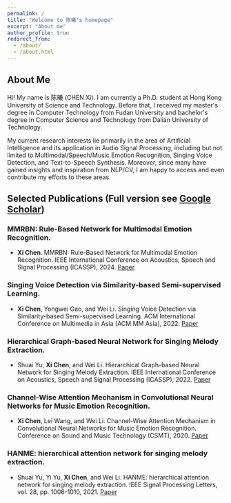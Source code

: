 ```yaml
---
permalink: /
title: "Welcome to 陈曦's homepage"
excerpt: "About me"
author_profile: true
redirect_from: 
  - /about/
  - /about.html
---
```



About Me
------

Hi! My name is 陈曦 (CHEN Xi). I am currently a Ph.D. student at Hong Kong University of Science and Technology. Before that, I received my master's degree in Computer Technology from Fudan University and bachelor's degree in Computer Science and Technology from Dalian University of Technology.

My current research interests lie primarily in the area of Artificial Intelligence and its application in Audio Signal Processing, including but not limited to Multimodal/Speech/Music Emotion Recognition, Singing Voice Detection, and Text-to-Speech Synthesis. Moreover, since many have gained insights and inspiration from NLP/CV, I am happy to access and even contribute my efforts to these areas.


<!-- News
------ -->

Selected Publications (Full version see [Google Scholar](https://scholar.google.com/citations?user=2n3CpQEAAAAJ&hl=zh-CN))
------

### MMRBN: Rule-Based Network for Multimodal Emotion Recognition.
* **Xi Chen**. MMRBN: Rule-Based Network for Multimodal Emotion Recognition. IEEE International Conference on Acoustics, Speech and Signal Processing (ICASSP), 2024. [Paper](https://ieeexplore.ieee.org/document/10447930)
<!-- * [Paper](../files/MMRBN.pdf)  -->

### Singing Voice Detection via Similarity-based Semi-supervised Learning.
* **Xi Chen**, Yongwei Gao, and Wei Li. Singing Voice Detection via Similarity-based Semi-supervised Learning. ACM International Conference on Multimedia in Asia (ACM MM Asia), 2022. [Paper](https://dl.acm.org/doi/abs/10.1145/3551626.3564963)

### Hierarchical Graph-based Neural Network for Singing Melody Extraction.
* Shuai Yu, **Xi Chen**, and Wei Li. Hierarchical Graph-based Neural Network for Singing Melody Extraction. IEEE International Conference on Acoustics, Speech and Signal Processing (ICASSP), 2022. [Paper](https://ieeexplore.ieee.org/document/9747629)


### Channel-Wise Attention Mechanism in Convolutional Neural Networks for Music Emotion Recognition.
* **Xi Chen**, Lei Wang, and Wei Li. Channel-Wise Attention Mechanism in Convolutional Neural Networks for Music Emotion Recognition. Conference on Sound and Music Technology (CSMT), 2020. [Paper](https://link.springer.com/chapter/10.1007/978-981-16-1649-5_4)

<!-- ### Social-PTM: Pre-training Model for Social Media Language Understanding using Hierarchical Contextual Constructive Learning Framework. -->
<!-- * **Xi Chen**. **[Under review]** Social-PTM: Pre-training Model for Social Media Language Understanding using Hierarchical Contextual Constructive Learning Framework. 2024. -->
<!-- [Paper](../files/Social_PTM.pdf) -->


### HANME: hierarchical attention network for singing melody extraction.
* Shuai Yu, Yi Yu, **Xi Chen**, and Wei Li. HANME: hierarchical attention network for singing melody extraction. IEEE Signal Processing Letters, vol. 28, pp. 1006-1010, 2021. [Paper](https://ieeexplore.ieee.org/document/9432745) 


